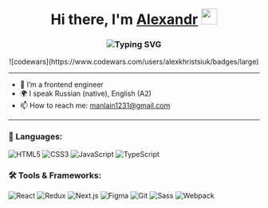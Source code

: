 <h1 align="center">
  Hi there, I'm <a href="#">Alexandr</a> 
  <img src="https://github.com/blackcater/blackcater/raw/main/images/Hi.gif" height="32"/>
</h1>

<h3 align="center">
  <img src="https://readme-typing-svg.demolab.com?font=Fira+Code&size=26&duration=3000&pause=8000&width=435&lines=%F0%9D%94%BD%F0%9D%95%A3%F0%9D%95%A0%F0%9D%95%9F%F0%9D%95%A5-%F0%9D%94%BC%F0%9D%95%9F%F0%9D%95%95+%F0%9D%95%8A%F0%9D%95%A0%F0%9D%95%97%F0%9D%95%A5%F0%9D%95%A8%F0%9D%95%92%F0%9D%95%A3%F0%9D%95%96+%F0%9D%94%BC%F0%9D%95%9F%F0%9D%95%98%F0%9D%95%9A%F0%9D%95%9F%F0%9D%95%96%F0%9D%95%96%F0%9D%95%A3" alt="Typing SVG" />
</h3>

<p align="center">
![codewars](https://www.codewars.com/users/alexkhristsiuk/badges/large)
</p>

---

- 🚀 I’m a frontend engineer
- 🌍 I speak Russian (native), English (A2)
- 📫 How to reach me: [manlain1231@gmail.com](mailto:manlain1231@gmail.com)

---

### 🧠 Languages:
<p>
  <img src="https://img.icons8.com/color/48/000000/html-5.png" alt="HTML5"/>
  <img src="https://img.icons8.com/color/48/000000/css3.png" alt="CSS3"/>
  <img src="https://img.icons8.com/color/48/000000/javascript.png" alt="JavaScript"/>
  <img src="https://img.icons8.com/color/48/000000/typescript.png" alt="TypeScript"/>
</p>

### 🛠 Tools & Frameworks:
<p>
  <img src="https://img.icons8.com/color/48/000000/react-native.png" alt="React"/>
  <img src="https://img.icons8.com/color/48/null/redux.png" alt="Redux"/>
  <img src="https://img.icons8.com/color/48/null/nextjs.png" alt="Next.js"/>
  <img src="https://img.icons8.com/color/48/null/figma--v1.png" alt="Figma"/>
  <img src="https://img.icons8.com/color/48/null/git.png" alt="Git"/>
  <img src="https://img.icons8.com/color/48/null/sass-avatar.png" alt="Sass"/>
  <img src="https://img.icons8.com/color/48/null/webpack.png" alt="Webpack"/>
</p>

<!--
**alexkhristsiuk/alexkhristsiuk** is a ✨ _special_ ✨ repository because its `README.md` (this file) appears on your GitHub profile.

Here are some ideas to get you started:

- 🔭 I’m currently working on ...
- 🌱 I’m currently learning ...
- 👯 I’m looking to collaborate on ...
- 🤔 I’m looking for help with ...
- 💬 Ask me about ...
- 📫 How to reach me: ...
- 😄 Pronouns: ...
- ⚡ Fun fact: ...
-->
